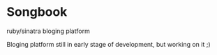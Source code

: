 Songbook
========

ruby/sinatra bloging platform

Bloging platform still in early stage of development, but working on it ;)
